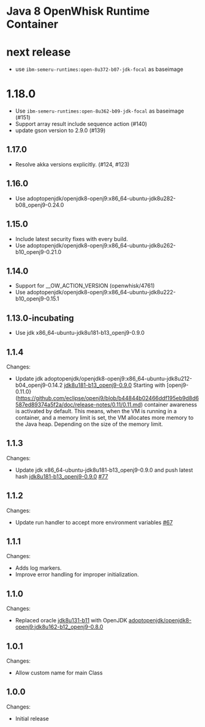 <!--
#
# Licensed to the Apache Software Foundation (ASF) under one or more
# contributor license agreements.  See the NOTICE file distributed with
# this work for additional information regarding copyright ownership.
# The ASF licenses this file to You under the Apache License, Version 2.0
# (the "License"); you may not use this file except in compliance with
# the License.  You may obtain a copy of the License at
#
#     http://www.apache.org/licenses/LICENSE-2.0
#
# Unless required by applicable law or agreed to in writing, software
# distributed under the License is distributed on an "AS IS" BASIS,
# WITHOUT WARRANTIES OR CONDITIONS OF ANY KIND, either express or implied.
# See the License for the specific language governing permissions and
# limitations under the License.
#
-->

# Java 8 OpenWhisk Runtime Container
# next release
 - use `ibm-semeru-runtimes:open-8u372-b07-jdk-focal` as baseimage

# 1.18.0
  - Use `ibm-semeru-runtimes:open-8u362-b09-jdk-focal` as baseimage (#151)
  - Support array result include sequence action (#140)
  - update gson version to 2.9.0 (#139)

## 1.17.0
  - Resolve akka versions explicitly. (#124, #123)

## 1.16.0
  - Use adoptopenjdk/openjdk8-openj9:x86_64-ubuntu-jdk8u282-b08_openj9-0.24.0

## 1.15.0
  - Include latest security fixes with every build.
  - Use adoptopenjdk/openjdk8-openj9:x86_64-ubuntu-jdk8u262-b10_openj9-0.21.0

## 1.14.0
  - Support for __OW_ACTION_VERSION (openwhisk/4761)
  - Use adoptopenjdk/openjdk8-openj9:x86_64-ubuntu-jdk8u222-b10_openj9-0.15.1

## 1.13.0-incubating
  - Use jdk x86_64-ubuntu-jdk8u181-b13_openj9-0.9.0

## 1.1.4
Changes:
- Update jdk adoptopenjdk/openjdk8-openj9:x86_64-ubuntu-jdk8u212-b04_openj9-0.14.2 [jdk8u181-b13_openj9-0.9.0](https://hub.docker.com/r/adoptopenjdk/openjdk8-openj9/tags/)
  Starting with [openj9-0.11.0}(https://github.com/eclipse/openj9/blob/b44844b02466ddf195eb9d8d6587ed89374a5f2a/doc/release-notes/0.11/0.11.md) container awareness is activated by default. This means, when the VM is running in a container, and a memory limit is set, the VM allocates more memory to the Java heap. Depending on the size of the memory limit.

## 1.1.3
Changes:
- Update jdk x86_64-ubuntu-jdk8u181-b13_openj9-0.9.0 and push latest hash [jdk8u181-b13_openj9-0.9.0](https://hub.docker.com/r/adoptopenjdk/openjdk8-openj9/tags/) [#77](https://github.com/apache/openwhisk-runtime-java/pull/77/files)

## 1.1.2
Changes:
-  Update run handler to accept more environment variables [#67](https://github.com/apache/openwhisk-runtime-java/pull/67)

## 1.1.1
Changes:
- Adds log markers.
- Improve error handling for improper initialization.

## 1.1.0
Changes:
- Replaced oracle [jdk8u131-b11](http://download.oracle.com/otn-pub/java/jdk/"${VERSION}"u"${UPDATE}"-b"${BUILD}"/d54c1d3a095b4ff2b6607d096fa80163/server-jre-"${VERSION}"u"${UPDATE}"-linux-x64.tar.gz) with OpenJDK [adoptopenjdk/openjdk8-openj9:jdk8u162-b12_openj9-0.8.0](https://hub.docker.com/r/adoptopenjdk/openjdk8-openj9)

## 1.0.1
Changes:
- Allow custom name for main Class

## 1.0.0
Changes:
- Initial release
